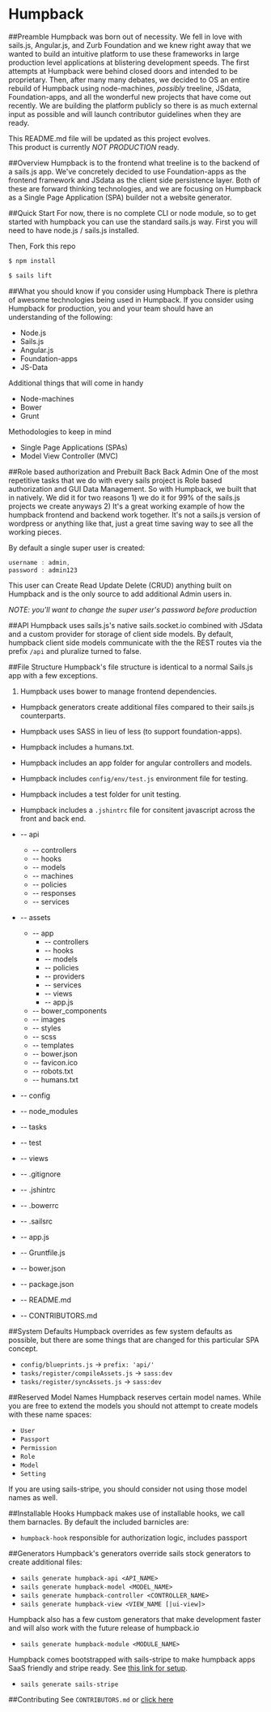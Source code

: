 # Humpback

##Preamble
Humpback was born out of necessity.  We fell in love with sails.js, Angular.js,
and Zurb Foundation and we knew right away that we wanted to build an intuitive
platform to use these frameworks in large production level applications at 
blistering development speeds.  The first attempts at Humpback were behind 
closed doors and intended to be proprietary. Then, after many many debates, we
decided to OS an entire rebuild of Humpback using node-machines, *possibly* treeline, 
JSdata, Foundation-apps, and all the wonderful new projects that have come out 
recently.  We are building the platform publicly so there is as much external 
input as possible and will launch contributor guidelines when they are ready.

This README.md file will be updated as this project evolves.  
This product is currently *NOT PRODUCTION* ready. 

##Overview
Humpback is to the frontend what treeline is to the backend of a sails.js app. 
We've concretely decided to use Foundation-apps as the frontend framework and 
JSdata as the client side persistence layer.  Both of these are forward thinking 
technologies, and we are focusing on Humpback as a Single Page Application (SPA) 
builder not a website generator.

##Quick Start
For now, there is no complete CLI or node module, so to get started with humpback
you can use the standard sails.js way.  First you will need to have node.js / 
sails.js installed.

Then, Fork this repo
```sh
$ npm install

$ sails lift
```

##What you should know if you consider using Humpback
There is plethra of awesome technologies being used in Humpback.  If you 
consider using Humpback for production, you and your team should have an
understanding of the following:
  * Node.js
  * Sails.js
  * Angular.js
  * Foundation-apps
  * JS-Data

Additional things that will come in handy  
  * Node-machines
  * Bower
  * Grunt

Methodologies to keep in mind
  * Single Page Applications (SPAs)
  * Model View Controller (MVC)

##Role based authorization and Prebuilt Back Back Admin
One of the most repetitive tasks that we do with every sails project is
Role based authorization and GUI Data Management.  So with Humpback, we built
that in natively.  We did it for two reasons 1) we do it for 99% of the 
sails.js projects we create anyways 2) It's a great working example of how 
the humpback frontend and backend work together. It's not a sails.js version
of wordpress or anything like that, just a great time saving way to see all 
the working pieces.

By default a single super user is created:
  ```js
  username : admin,
  password : admin123
  ``` 
This user can Create Read Update Delete (CRUD) anything built on Humpback
and is the only source to add additional Admin users in. 

*NOTE: you'll want to change the super user's password before production*

##API
Humpback uses sails.js's native sails.socket.io combined with JSdata and a 
custom provider for storage of client side models.  By default, humpback 
client side models communicate with the the REST routes via the prefix `/api` 
and pluralize turned to false. 


##File Structure
Humpback's file structure is identical to a normal Sails.js app with a few exceptions. 

  1. Humpback uses bower to manage frontend dependencies.
  *  Humpback generators create additional files compared to their sails.js counterparts.
  *  Humpback uses SASS in lieu of less (to support foundation-apps).
  *  Humpback includes a humans.txt.
  *  Humpback includes an app folder for angular controllers and models.
  *  Humpback includes `config/env/test.js` environment file for testing.
  *  Humpback includes a test folder for unit testing.
  *  Humpback includes a `.jshintrc` file for consitent javascript across the front and back end.
  
  * -- api
    * -- controllers
    * -- hooks
    * -- models
 	* -- machines
    * -- policies
    * -- responses
    * -- services
  * -- assets
  	* -- app
  	  * -- controllers
  	  * -- hooks
  	  * -- models
  	  * -- policies
  	  * -- providers
  	  * -- services
      * -- views
  	  * -- app.js
  	* -- bower_components
  	* -- images
  	* -- styles
  	* -- scss
  	* -- templates
  	* -- bower.json
  	* -- favicon.ico
  	* -- robots.txt
  	* -- humans.txt
  * -- config
  * -- node_modules
  * -- tasks
  * -- test
  * -- views
  * -- .gitignore
  * -- .jshintrc
  * -- .bowerrc
  * -- .sailsrc
  * -- app.js
  * -- Gruntfile.js
  * -- bower.json
  * -- package.json
  * -- README.md
  * -- CONTRIBUTORS.md

##System Defaults
Humpback overrides as few system defaults as possible, but there are some
things that are changed for this particular SPA concept.
  * `config/blueprints.js` -> `prefix: 'api/'`
  * `tasks/register/compileAssets.js` -> `sass:dev`
  * `tasks/register/syncAssets.js` -> `sass:dev`

##Reserved Model Names
Humpback reserves certain model names. While you are free to extend the models
you should not attempt to create models with these name spaces:
  * `User`
  * `Passport`
  * `Permission`
  * `Role`
  * `Model`
  * `Setting`

If you are using sails-stripe, you should consider not using those model names as well.

##Installable Hooks
Humpback makes use of installable hooks, we call them barnacles. By default
the included barnicles are:
  * `humpback-hook` responsible for authorization logic, includes passport 

##Generators
Humpback's generators override sails stock generators to create additional 
files:
  * `sails generate humpback-api <API_NAME>`
  * `sails generate humpback-model <MODEL_NAME>`
  * `sails generate humpback-controller <CONTROLLER_NAME>`
  * `sails generate humpback-view <VIEW_NAME [|ui-view]>`

Humpback also has a few custom generators that make development faster and will 
also work with the future release of humpback.io
  * `sails generate humpback-module <MODULE_NAME>`

Humpback comes bootstrapped with sails-stripe to make humpback apps SaaS 
friendly and stripe ready.  See [this link for setup](https://github.com/scott-wyatt/sails-stripe).
  * `sails generate sails-stripe`

##Contributing
See `CONTRIBUTORS.md` or [click here](https://github.com/CaliStyle/humpback/blob/master/CONTRIBUTORS.md)

